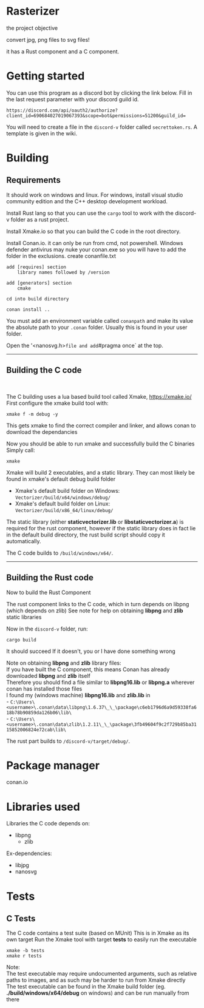 # Rasterizer
the project objective

convert jpg, png files to svg files!

it has a Rust component and a C component.

# Getting started

You can use this program as a discord bot by clicking the link below. Fill in the last request parameter with your discord guild id.

    https://discord.com/api/oauth2/authorize?client_id=690684027019067393&scope=bot&permissions=51200&guild_id=

You will need to create a file in the `discord-v` folder called `secrettoken.rs`. A template is given in the wiki. 
<br>

# Building
  
## Requirements

It should work on windows and linux. For windows, install visual studio community edition and the C++ desktop development workload.  

Install Rust lang so that you can use the `cargo` tool to work with the discord-v folder as a rust project.  

Install Xmake.io so that you can build the C code in the root directory.  

Install Conan.io. it can only be run from cmd, not powershell. Windows defender antivirus may nuke your conan.exe so you will have to add the folder in the exclusions.
    create conanfile.txt
    
    add [requires] section
        library names followed by /version
    
    add [generators] section
        cmake
        
    cd into build directory
    
    conan install ..

You must add an environment variable called `conanpath` and make its value the absolute path to your `.conan` folder. Usually this is found in your user folder.

Open the '<nanosvg.h>` file and add `#pragma once` at the top.
  
---

## Building the C code
<br>

The C building uses a lua based build tool called Xmake, https://xmake.io/  
First configure the xmake build tool with:  
    
    xmake f -m debug -y

This gets xmake to find the correct compiler and linker, and allows conan to download the dependancies  

Now you should be able to run xmake and successfully build the C binaries  
Simply call:
    
    xmake


Xmake will build 2 executables, and a static library.
They can most likely be found in xmake's default debug build folder
- Xmake's default build folder on Windows: `Vectorizer/build/x64/windows/debug/`
- Xmake's default build folder on Linux: `Vectorizer/build/x86_64/linux/debug/`  

The static library (either **staticvectorizer.lib** or **libstaticvectorizer.a**) is required for the rust component, however if the static library does in fact lie in the default build directory, the rust build script should copy it automatically.

The C code builds to `/build/windows/x64/`.
  
---
  
## Building the Rust code

Now to build the Rust Component  

The rust component links to the C code, which in turn depends on libpng (which depends on zlib)
See note for help on obtaining **libpng** and **zlib** static libraries

Now in the `discord-v` folder, run:

    cargo build

It should succeed
If it doesn't, you or I have done something wrong

Note on obtaining **libpng** and **zlib** library files:  
    If you have built the C component, this means Conan has already downloaded **libpng** and **zlib** itself  
    Therefore you should find a file similar to **libpng16.lib** or **libpng.a** wherever conan has installed those files  
    I found my (windows machine) **libpng16.lib** and **zlib.lib** in  
    - `C:\Users\<username>\.conan\data\libpng\1.6.37\_\_\package\c6eb1796d6a9d59338fa618b78b90859da126b06\lib\`  
    - `C:\Users\<username>\.conan\data\zlib\1.2.11\_\_\package\3fb49604f9c2f729b85ba3115852006824e72cab\lib\`  

The rust part builds to `/discord-v/target/debug/`.

# Package manager

conan.io

# Libraries used

Libraries the C code depends on:
- libpng
    - zlib

Ex-dependencies:
- libjpg  
- nanosvg  

# Tests

## C Tests

The C code contains a test suite (based on MUnit)
This is in Xmake as its own target
Run the Xmake tool with target **tests** to easily run the executable

    xmake -b tests
    xmake r tests

Note:  
    The test executable may require undocumented arguments, such as relative paths to images, and as such may be harder to run from Xmake directly  
    The test executable can be found in the Xmake build folder (eg. **./build/windows/x64/debug** on windows) and can be run manually from there  
